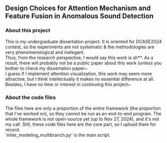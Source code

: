 ## Design Choices for Attention Mechanism and Feature Fusion in Anomalous Sound Detection

### About this project
This is my undergraduate dissertation project. It is oriented for DCASE2024 contest, so the experiments are not systematic & the methodologies are very phenomenological and inelegant.  
Thus, from the research perspective, I would say this work is sh**. As a result, there will probably not be a public paper about this work (unless you bother to check my dissertation paper~  
I guess if I implement attention visualization, this work may seem more attractive, but I think intellectually it makes no essential difference at all. Besides, I have no time or interest in continuing this project~

### About the code files
The files here are only a proportion of the entire framework (the proportion that I've worked on), so they cannot be run as an end-to-end program.
The whole framework is not open-source yet (up to Nov 27, 2024), and it's not my call. Still, these code files here are the core part, so I upload them for record.  
'inlier_modeling_multibranch.py' is the main script.
